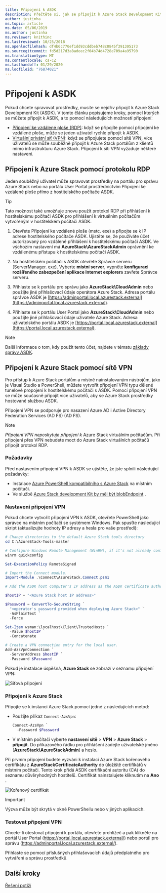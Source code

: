 ```yaml
---
title: Připojení k ASDK
description: Přečtěte si, jak se připojit k Azure Stack Development Kit (ASDK).
author: justinha
ms.topic: article
ms.date: 05/06/2019
ms.author: justinha
ms.reviewer: knithinc
ms.lastreviewed: 10/25/2018
ms.openlocfilehash: df4b6c770ef1dd93cddbeb748c0845f391305173
ms.sourcegitcommit: fd5d217d3a8adeec2f04b74d4728e709a4a95790
ms.translationtype: MT
ms.contentlocale: cs-CZ
ms.lasthandoff: 01/29/2020
ms.locfileid: "76874021"
---
```

# <a name="connect-to-the-asdk"></a>Připojení k ASDK

Pokud chcete spravovat prostředky, musíte se nejdřív připojit k Azure Stack Development Kit (ASDK). V tomto článku popisujeme kroky, pomocí kterých se můžete připojit k ASDK, a to pomocí následujících možností připojení:

* [Připojení ke vzdálené ploše (RDP)](#connect-with-rdp): když se připojíte pomocí připojení ke vzdálené ploše, může se jeden uživatel rychle připojit k ASDK.
* [Virtuální privátní síť (VPN)](#connect-with-vpn): když se připojujete pomocí sítě VPN, více uživatelů se může souběžně připojit k Azure Stack portálům z klientů mimo infrastrukturu Azure Stack. Připojení k síti VPN vyžaduje některé nastavení.

<a name="connect-with-rdp"></a>
## <a name="connect-to-azure-stack-using-rdp"></a>Připojení k Azure Stack pomocí protokolu RDP

Jeden souběžný uživatel může spravovat prostředky na portálu pro správu Azure Stack nebo na portálu User Portal prostřednictvím Připojení ke vzdálené ploše přímo z hostitelského počítače ASDK.

> [!TIP]
> Tato možnost také umožňuje znovu použít protokol RDP při přihlášení k hostitelskému počítači ASDK pro přihlášení k virtuálním počítačům vytvořeným v hostitelském počítači ASDK.

1. Otevřete Připojení ke vzdálené ploše (mstc. exe) a připojte se k IP adrese hostitelského počítače ASDK. Ujistěte se, že používáte účet autorizovaný pro vzdálené přihlášení k hostitelskému počítači ASDK. Ve výchozím nastavení má **AzureStack\AzureStackAdmin** oprávnění ke vzdálenému přístupu k hostitelskému počítači ASDK.  

2. Na hostitelském počítači s ASDK otevřete Správce serveru (ServerManager. exe). Vyberte **místní server**, vypněte **konfiguraci rozšířeného zabezpečení aplikace Internet explorer**a zavřete Správce serveru.

3. Přihlaste se k portálu pro správu jako **AzureStack\CloudAdmin** nebo použijte jiné přihlašovací údaje operátora Azure Stack. Adresa portálu správce ASDK je [https://adminportal.local.azurestack.external](https://adminportal.local.azurestack.external).

4. Přihlaste se k portálu User Portal jako **AzureStack\CloudAdmin** nebo použijte jiné přihlašovací údaje uživatele Azure Stack. Adresa uživatelského portálu ASDK je [https://portal.local.azurestack.external](https://portal.local.azurestack.external).

> [!NOTE]
> Další informace o tom, kdy použít tento účet, najdete v tématu [základy správy ASDK](asdk-admin-basics.md#what-account-should-i-use).

<a name="connect-with-vpn"></a>
## <a name="connect-to-azure-stack-using-vpn"></a>Připojení k Azure Stack pomocí sítě VPN

Pro přístup k Azure Stack portálům a místně nainstalovaným nástrojům, jako je Visual Studio a PowerShell, můžete vytvořit připojení VPN typu dělené tunelové propojení k hostitelskému počítači s ASDK. Pomocí připojení VPN se může současně připojit více uživatelů, aby se Azure Stack prostředky hostované službou ASDK.

Připojení VPN se podporuje pro nasazení Azure AD i Active Directory Federation Services (AD FS) (AD FS).

> [!NOTE]
> *Připojení VPN neposkytuje připojení k* Azure Stack virtuálním počítačům. Při připojení přes VPN nebudete moct do Azure Stack virtuálních počítačů připojit protokol RDP.

### <a name="prerequisites"></a>Požadavky
Před nastavením připojení VPN k ASDK se ujistěte, že jste splnili následující požadavky:

- Instalace [Azure PowerShell kompatibilního s Azure Stack](asdk-post-deploy.md#install-azure-stack-powershell) na místním počítači.  
- Ve službě [Azure Stack development Kit by měl být blobEndpoint](asdk-post-deploy.md#download-the-azure-stack-tools) .

### <a name="set-up-vpn-connectivity"></a>Nastavení připojení VPN

Pokud chcete vytvořit připojení VPN k ASDK, otevřete PowerShell jako správce na místním počítači se systémem Windows. Pak spusťte následující skript (aktualizujte hodnoty IP adresy a hesla pro vaše prostředí):

```powershell
# Change directories to the default Azure Stack tools directory
cd C:\AzureStack-Tools-master

# Configure Windows Remote Management (WinRM), if it's not already configured.
winrm quickconfig  

Set-ExecutionPolicy RemoteSigned

# Import the Connect module.
Import-Module .\Connect\AzureStack.Connect.psm1

# Add the ASDK host computer's IP address as the ASDK certificate authority (CA) to the list of trusted hosts. Make sure you update the IP address and password values for your environment.

$hostIP = "<Azure Stack host IP address>"

$Password = ConvertTo-SecureString `
  "<operator's password provided when deploying Azure Stack>" `
  -AsPlainText `
  -Force

Set-Item wsman:\localhost\Client\TrustedHosts `
  -Value $hostIP `
  -Concatenate

# Create a VPN connection entry for the local user.
Add-AzsVpnConnection `
  -ServerAddress $hostIP `
  -Password $Password

```

Pokud je instalace úspěšná, **Azure Stack** se zobrazí v seznamu připojení VPN:

![Síťová připojení](media/asdk-connect/vpn.png)  

### <a name="connect-to-azure-stack"></a>Připojení k Azure Stack

  Připojte se k instanci Azure Stack pomocí jedné z následujících metod:  

  * Použijte příkaz `Connect-AzsVpn`:
      
    ```powershell
    Connect-AzsVpn `
      -Password $Password
    ```

  * V místním počítači vyberte **nastavení sítě** > **VPN** > **Azure Stack** > **připojit**. Do příkazového řádku pro přihlášení zadejte uživatelské jméno (**AzureStack\AzureStackAdmin**) a heslo.

Při prvním připojení budete vyzváni k instalaci Azure Stack kořenového certifikátu z **AzureStackCertificateAuthority** do úložiště certifikátů v místním počítači. Tento krok přidá ASDK certifikační autoritu (CA) do seznamu důvěryhodných hostitelů. Certifikát nainstalujete kliknutím na **Ano** .

![Kořenový certifikát](media/asdk-connect/cert.png)  
  
  > [!IMPORTANT]
  > Výzva může být skrytá v okně PowerShellu nebo v jiných aplikacích.

### <a name="test-vpn-connectivity"></a>Testovat připojení VPN

Chcete-li otestovat připojení k portálu, otevřete prohlížeč a pak klikněte na portál User Portal (https://portal.local.azurestack.external/) nebo portál pro správu (https://adminportal.local.azurestack.external/).

Přihlaste se pomocí příslušných přihlašovacích údajů předplatného pro vytváření a správu prostředků.  

## <a name="next-steps"></a>Další kroky

[Řešení potíží](asdk-troubleshooting.md)
